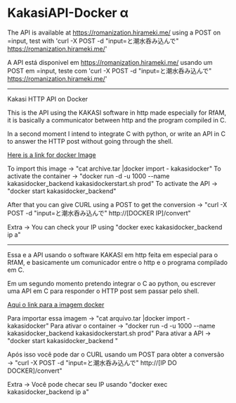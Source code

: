 # KakasiAPI-Docker α
The API is available at https://romanization.hirameki.me/ using a POST on =input, test with 'curl -X POST -d "input=と潮水呑み込んで" https://romanization.hirameki.me/'

A API está disponivel em https://romanization.hirameki.me/ usando um POST em =input, teste com 'curl -X POST -d "input=と潮水呑み込んで" https://romanization.hirameki.me/'


-----------------------
Kakasi HTTP API on Docker

This is the API using the KAKASI software in http made especially for RfAM, it is basically a communicator between http and the program compiled in C.

In a second moment I intend to integrate C with python, or write an API in C to answer the HTTP post without going through the shell.

[Here is a link for docker Image](http://home.hirameki.me/KakasiDocker.tar)

To import this image -> "cat archive.tar |docker import - kakasidocker"
To activate the container -> "docker run -d -u 1000 --name kakasidocker_backend kakasidockerstart.sh prod"
To activate the API -> "docker start kakasidocker_backend"

After that you can give CURL using a POST to get the conversion -> "curl -X POST -d "input=と潮水呑み込んで" http://[DOCKER IP]/convert"

Extra -> You can check your IP using "docker exec kakasidocker_backend ip a"

-----------------------
Essa e a API usando o software KAKASI em http feita em especial para o RfAM, e basicamente um comunicador entre o http e o programa compilado em C.

Em um segundo momento pretendo integrar o C ao python, ou escrever uma API em C para responder o HTTP post sem passar pelo shell.

[Aqui o link para a imagem docker](http://home.hirameki.me/KakasiDocker.tar)

Para importar essa imagem -> "cat arquivo.tar |docker import - kakasidocker"
Para ativar o container -> "docker run -d -u 1000 --name kakasidocker_backend kakasidockerstart.sh prod"
Para ativar a API -> "docker start kakasidocker_backend "

Após isso você pode dar o CURL usando um POST para obter a conversão -> "curl -X POST -d "input=と潮水呑み込んで" http://[IP DO DOCKER]/convert"

Extra -> Você pode checar seu IP usando  "docker exec kakasidocker_backend ip a"
